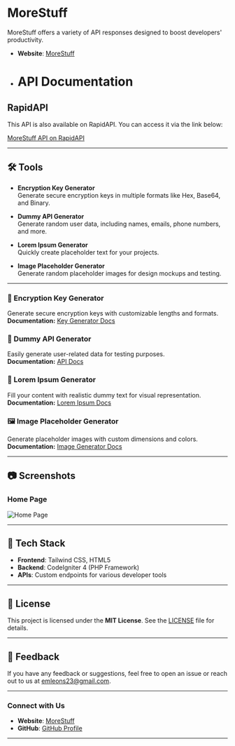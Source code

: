 # MoreStuff

MoreStuff offers a variety of API responses designed to boost developers' productivity.
- **Website**: [MoreStuff](https://morestuff.online/)
- # API Documentation

## RapidAPI

This API is also available on RapidAPI. You can access it via the link below:

[MoreStuff API on RapidAPI](https://rapidapi.com/emleonstz/api/morestuff)


---

## 🛠️ Tools

- **Encryption Key Generator**  
  Generate secure encryption keys in multiple formats like Hex, Base64, and Binary.

- **Dummy API Generator**  
  Generate random user data, including names, emails, phone numbers, and more.

- **Lorem Ipsum Generator**  
  Quickly create placeholder text for your projects.

- **Image Placeholder Generator**  
  Generate random placeholder images for design mockups and testing.

---

### 🔐 Encryption Key Generator
Generate secure encryption keys with customizable lengths and formats.  
**Documentation:** [Key Generator Docs](https://morestuff.online/public/key-data/docs)

### 👤 Dummy API Generator
Easily generate user-related data for testing purposes.  
**Documentation:** [API Docs](https://morestuff.online/public/random-data/docs)

### 📜 Lorem Ipsum Generator
Fill your content with realistic dummy text for visual representation.  
**Documentation:** [Lorem Ipsum Docs](https://morestuff.online/public/lorem-data/docs)

### 🖼️ Image Placeholder Generator
Generate placeholder images with custom dimensions and colors.  
**Documentation:** [Image Generator Docs](https://morestuff.online/public/img-data/docs)

---

## 📷 Screenshots

### Home Page
![Home Page](https://morestuff.online/public/assets/Screenshot_20241121_120226.png)


---

## 🎨 Tech Stack

- **Frontend**: Tailwind CSS, HTML5
- **Backend**: CodeIgniter 4 (PHP Framework)
- **APIs**: Custom endpoints for various developer tools

---

## 📄 License

This project is licensed under the **MIT License**. See the [LICENSE](LICENSE) file for details.

---

## 💬 Feedback

If you have any feedback or suggestions, feel free to open an issue or reach out to us at [emleons23@gmail.com](mailto:emleons23@gmail.com).

---

### Connect with Us

- **Website**: [MoreStuff](https://morestuff.online/)
- **GitHub**: [GitHub Profile](https://github.com/emleonstz)

---

